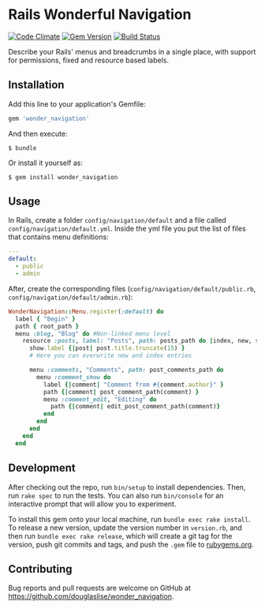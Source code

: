 # Rails Wonderful Navigation

[![Code Climate](https://codeclimate.com/github/douglaslise/wonder_navigation/badges/gpa.svg)](https://codeclimate.com/github/douglaslise/wonder_navigation)
[![Gem Version](https://badge.fury.io/rb/wonder_navigation.svg)](https://badge.fury.io/rb/wonder_navigation)
[![Build Status](https://travis-ci.org/douglaslise/wonder_navigation.svg?branch=master)](https://travis-ci.org/douglaslise/wonder_navigation)

Describe your Rails' menus and breadcrumbs in a single place, with support for permissions, fixed and resource based labels.

## Installation

Add this line to your application's Gemfile:

```ruby
gem 'wonder_navigation'
```

And then execute:

    $ bundle

Or install it yourself as:

    $ gem install wonder_navigation

## Usage

In Rails, create a folder `config/navigation/default` and a file called `config/navigation/default.yml`. Inside the yml file you put the list of files that contains menu definitions:
```yml
---
default:
  - public
  - admin
```
After, create the corresponding files (`config/navigation/default/public.rb`, `config/navigation/default/admin.rb`):

```ruby
WonderNavigation::Menu.register(:default) do
  label { "Begin" }
  path { root_path }
  menu :blog, "Blog" do #Non-linked menu level
    resource :posts, label: "Posts", path: posts_path do |index, new, show|
      show.label {|post| post.title.truncate(15) }
      # Here you can overwrite new and index entries

      menu :comments, "Comments", path: post_comments_path do
        menu :comment_show do
          label {|comment| "Comment from #{comment.author}" }
          path {|comment| post_comment_path(comment) }
          menu :comment_edit, "Editing" do
            path {|comment| edit_post_comment_path(comment)}
          end
        end
      end
    end
  end
```


## Development

After checking out the repo, run `bin/setup` to install dependencies. Then, run `rake spec` to run the tests. You can also run `bin/console` for an interactive prompt that will allow you to experiment.

To install this gem onto your local machine, run `bundle exec rake install`. To release a new version, update the version number in `version.rb`, and then run `bundle exec rake release`, which will create a git tag for the version, push git commits and tags, and push the `.gem` file to [rubygems.org](https://rubygems.org).

## Contributing

Bug reports and pull requests are welcome on GitHub at https://github.com/douglaslise/wonder_navigation.

